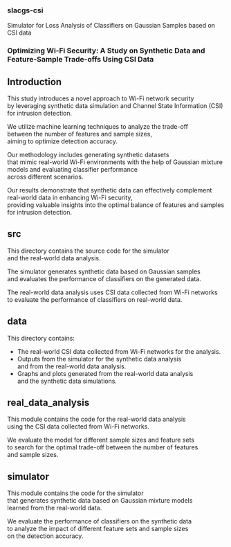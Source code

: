 ### slacgs-csi  
Simulator for Loss Analysis of Classifiers on Gaussian Samples based on CSI data  

### Optimizing Wi-Fi Security: A Study on Synthetic Data and Feature-Sample Trade-offs Using CSI Data

## Introduction  

This study introduces a novel approach to Wi-Fi network security  
by leveraging synthetic data simulation and Channel State Information (CSI)  
for intrusion detection.  

We utilize machine learning techniques to analyze the trade-off  
between the number of features and sample sizes,  
aiming to optimize detection accuracy.  

Our methodology includes generating synthetic datasets  
that mimic real-world Wi-Fi environments with the help of Gaussian mixture models 
and evaluating classifier performance  
across different scenarios.  

Our results demonstrate that synthetic data can effectively complement  
real-world data in enhancing Wi-Fi security,  
providing valuable insights into the optimal balance of features and samples  
for intrusion detection.  

## src  

This directory contains the source code for the simulator  
and the real-world data analysis.  

The simulator generates synthetic data based on Gaussian samples  
and evaluates the performance of classifiers on the generated data.  

The real-world data analysis uses CSI data collected from Wi-Fi networks  
to evaluate the performance of classifiers on real-world data.  

## data  

This directory contains:  

- The real-world CSI data collected from Wi-Fi networks for the analysis.  
- Outputs from the simulator for the synthetic data analysis  
  and from the real-world data analysis.  
- Graphs and plots generated from the real-world data analysis  
  and the synthetic data simulations.  

## real_data_analysis  

This module contains the code for the real-world data analysis  
using the CSI data collected from Wi-Fi networks.  

We evaluate the model for different sample sizes and feature sets  
to search for the optimal trade-off between the number of features  
and sample sizes.  

## simulator  

This module contains the code for the simulator  
that generates synthetic data based on Gaussian mixture models  
learned from the real-world data.  

We evaluate the performance of classifiers on the synthetic data  
to analyze the impact of different feature sets and sample sizes  
on the detection accuracy.  
